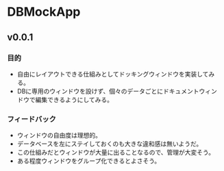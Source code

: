 # DBMockApp



v0.0.1
----------

### 目的
- 自由にレイアウトできる仕組みとしてドッキングウィンドウを実装してみる。
- DBに専用のウィンドウを設けず、個々のデータごとにドキュメントウィンドウで編集できるようにしてみる。

### フィードバック
- ウィンドウの自由度は理想的。
- データベースを左にステイしておくのも大きな違和感は無いようだ。
- この仕組みだとウィンドウが大量に出ることなるので、管理が大変そう。
- ある程度ウィンドウをグループ化できるとよさそう。

